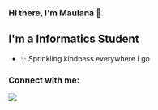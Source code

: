 ### Hi there, I'm Maulana :raising_hand:


## I'm a Informatics Student 

- :sparkles: Sprinkling kindness everywhere I go

### Connect with me:

[![](http://img.shields.io/badge/-LinkedIn-lightgrey?logo=linkedin&style=flat&logoColor=white&color=0077B5)](https://linkedin.com/in/danilhendrasr) 
